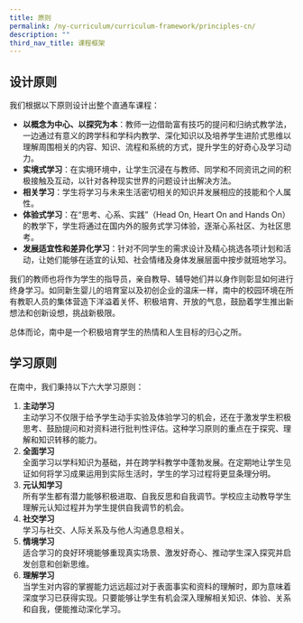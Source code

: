 ```yaml
---
title: 原则
permalink: /ny-curriculum/curriculum-framework/principles-cn/
description: ""
third_nav_title: 课程框架
---
```

## 设计原则

我们根据以下原则设计出整个直通车课程：

*   **以概念为中心、以探究为本**：教师一边借助富有技巧的提问和归纳式教学法，一边通过有意义的跨学科和学科内教学、深化知识以及培养学生进阶式思维以理解周围相关的内容、知识、流程和系统的方式，提升学生的好奇心及学习动力。
*   **实境式学习**：在实境环境中，让学生沉浸在与教师、同学和不同资讯之间的积极接触及互动，以针对各种现实世界的问题设计出解决方法。
*   **相关学习**：学生将学习与未来生活密切相关的知识并发展相应的技能和个人属性。
*   **体验式学习**：在“思考、心系、实践”（Head On, Heart On and Hands On）的教学下，学生将通过在国内外的服务式学习体验，逐渐心系社区、为社区思考。
*   **发展适宜性和差异化学习**：针对不同学生的需求设计及精心挑选各项计划和活动，让她们能够在适宜的认知、社会情绪及身体发展层面中按步就班地学习。

我们的教师也将作为学生的指导员，亲自教导、辅导她们并以身作则彰显如何进行终身学习。如同新生婴儿的培育室以及初创企业的温床一样，南中的校园环境在所有教职人员的集体营造下洋溢着关怀、积极培育、开放的气息，鼓励着学生推出新想法和创新设想，挑战新极限。

总体而论，南中是一个积极培育学生的热情和人生目标的归心之所。

## 学习原则

在南中，我们秉持以下六大学习原则：

1.  **主动学习**  
    主动学习不仅限于给予学生动手实验及体验学习的机会，还在于激发学生积极思考、鼓励提问和对资料进行批判性评估。这种学习原则的重点在于探究、理解和知识转移的能力。
2.  **全面学习**  
    全面学习以学科知识为基础，并在跨学科教学中蓬勃发展。在定期地让学生见证如何将学习成果运用到实际生活时，学生的学习过程将更显条理分明。
3.  **元认知学习**  
    所有学生都有潜力能够积极进取、自我反思和自我调节。学校应主动教导学生理解元认知过程并为学生提供自我调节的机会。
4.  **社交学习**  
    学习与社交、人际关系及与他人沟通息息相关。
5.  **情境学习**  
    适合学习的良好环境能够重现真实场景、激发好奇心、推动学生深入探究并启发创意和创新思维。
6.  **理解学习**  
    当学生对内容的掌握能力远远超过对于表面事实和资料的理解时，即为意味着深度学习已获得实现。只要能够让学生有机会深入理解相关知识、体验、关系和自我，便能推动深化学习。